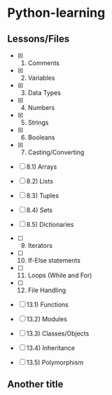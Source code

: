 # Python-learning

## Lessons/Files

- [x] 1) Comments

- [x] 2) Variables

- [x] 3) Data Types

- [x] 4) Numbers

- [x] 5) Strings

- [x] 6) Booleans

- [x] 7) Casting/Converting

- [ ] 8.1) Arrays

- [ ] 8.2) Lists

- [ ] 8.3) Tuples

- [ ] 8.4) Sets

- [ ] 8.5) Dictionaries

- [ ] 9) Iterators

- [ ] 10) If-Else statements

- [ ] 11) Loops (While and For)

- [ ] 12) File Handling

- [ ] 13.1) Functions

- [ ] 13.2) Modules

- [ ] 13.3) Classes/Objects

- [ ] 13.4) Inheritance

- [ ] 13.5) Polymorphism

## Another title
